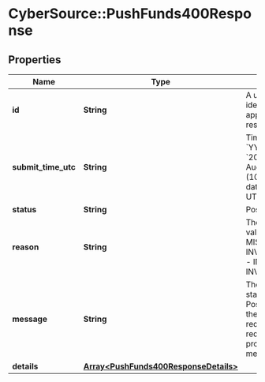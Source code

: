 # CyberSource::PushFunds400Response

## Properties
Name | Type | Description | Notes
------------ | ------------- | ------------- | -------------
**id** | **String** | A unique identification number to identify the submitted request. It is also appended to the endpoint of the resource.  | [optional] 
**submit_time_utc** | **String** | Time of request in UTC. Format: &#x60;YYYY-MM-DDThh:mm:ssZ&#x60;  **Example** &#x60;2016-08-11T22:47:57Z&#x60; equals August 11, 2016, at 22:47:57 (10:47:57 p.m.). The &#x60;T&#x60; separates the date and the time. The &#x60;Z&#x60; indicates UTC.  | [optional] 
**status** | **String** | Possible values: - INVALID_REQUEST  | [optional] 
**reason** | **String** | The reason of the status.  Possible values: - INVALID_DATA - MISSING_FIELD - INVALID_MERCHANT_CONFIGURATION - INVALID_REQUEST - INVALID_PAYMENT_ID  | [optional] 
**message** | **String** | The detail message related to the status and reason listed above.  Possible values: - One or more fields in the request contains invalid data. - The request is missing one or more required fields. - Declined - There is a problem with your CyberSource merchant configuration.  | [optional] 
**details** | [**Array&lt;PushFunds400ResponseDetails&gt;**](PushFunds400ResponseDetails.md) |  | [optional] 


